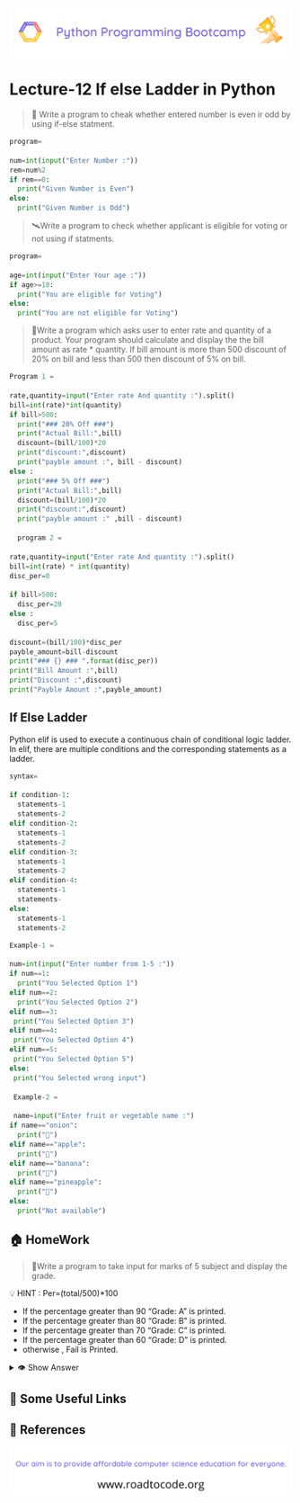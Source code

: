 <!-- HEADER -->
<p align="center">
  <img  src="./../assets/header.png" />
</p>

# Lecture-12 If else Ladder in Python

> 🚁 Write a program to cheak whether entered number is even ir odd by using if-else statment.
```python
program=

num=int(input("Enter Number :"))
rem=num%2
if rem==0:
  print("Given Number is Even")
else:
  print("Given Number is Odd")
```
> 🛰️Write a program to check whether applicant is eligible for voting or not using if statments.

```python
program=

age=int(input("Enter Your age :"))
if age>=18:
  print("You are eligible for Voting")
else:
  print("You are not eligible for Voting")
```
> 🚁Write a program which asks user to enter rate and quantity of a product. Your program should calculate and display the the bill amount as rate * quantity. If bill amount is more than 500 discount of 20% on bill and less than 500 then discount of 5% on bill.

```python
Program 1 =

rate,quantity=input("Enter rate And quantity :").split()
bill=int(rate)*int(quantity)
if bill>500:
  print("### 20% Off ###")
  print("Actual Bill:",bill)
  discount=(bill/100)*20
  print("discount:",discount)
  print("payble amount :", bill - discount)
else :
  print("### 5% Off ###")
  print("Actual Bill:",bill)
  discount=(bill/100)*20
  print("discount:",discount)
  print("payble amount :" ,bill - discount)

  program 2 =

rate,quantity=input("Enter rate And quantity :").split()
bill=int(rate) * int(quantity)
disc_per=0

if bill>500:
  disc_per=20
else :
  disc_per=5

discount=(bill/100)*disc_per
payble_amount=bill-discount
print("### {} ### ".format(disc_per))
print("Bill Amount :",bill)
print("Discount :",discount)
print("Payble Amount :",payble_amount)
```

## If Else Ladder

Python elif is used to execute a continuous chain of conditional logic ladder. In elif, there are multiple conditions and the corresponding statements as a ladder.

```python
syntax=

if condition-1:
  statements-1
  statements-2
elif condition-2:
  statements-1
  statements-2
elif condition-3:
  statements-1
  statements-2
elif condition-4:
  statements-1
  statements-
else:
  statements-1
  statements-2
```

```python
Example-1 =

num=int(input("Enter number from 1-5 :"))
if num==1:
  print("You Selected Option 1")
elif num==2:
  print("You Selected Option 2")
elif num==3:
 print("You Selected Option 3")
elif num==4:
 print("You Selected Option 4")
elif num==5:
 print("You Selected Option 5")
else:
 print("You Selected wrong input")

 Example-2 =

 name=input("Enter fruit or vegetable name :") 
if name=="onion":
  print("🧅")
elif name=="apple":
  print("🍎")
elif name=="banana":
  print("🍌")
elif name=="pineapple":
  print("🍍")
else:
  print("Not available")
```

## 🏠 HomeWork
>🚁Write a program to take input for marks of 5 subject and display the grade.

💡 HINT : Per=(total/500)*100

* If the percentage  greater than 90 “Grade: A” is printed.
* If the percentage  greater than 80 “Grade: B” is printed.
* If the percentage  greater than 70 “Grade: C” is printed.
* If the percentage  greater than 60 “Grade: D” is printed.
* otherwise , Fail is Printed.

<details>
  <summary>👁 Show Answer</summary>
  <p>
  ```python
        marathi,hindi,english,math,science= input("Enter Marks of 5 Subject").split()
        sum=int(marathi)+int(hindi)+int(english)+int(math)+int(science)
        per=(sum/500)*100
        print("Percentage :",per,"%")
        if per>=90:
          print("Grade A")
        elif per>=80:
          print("Grade B")
        elif per>=70:
          print("Grade c")
        elif per>=60:
          print("Grade D")
        else:
          print("FAIl")
  ```
  ⚙️ Output:
  >Enter Marks of 5 Subject: 91 92 93 94 95
  Percentage : 93.0 %
  Grade A
  </p>
</details>


## 🔗 Some Useful Links

## 📖 References

<!-- FOOTER -->
<p align="center">
  <img  src="./../assets/footer.png" />
</p>  